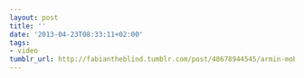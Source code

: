 ```yaml
---
layout: post
title: ''
date: '2013-04-23T08:33:11+02:00'
tags:
- video
tumblr_url: http://fabiantheblind.tumblr.com/post/48678944545/armin-mobasseri-saz-we-played-around-with-a
---
```

